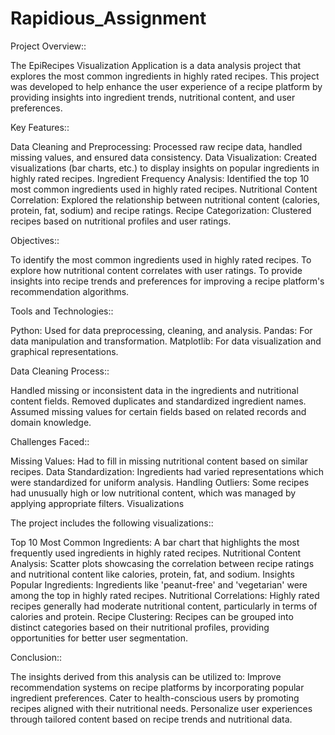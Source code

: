 # Rapidious_Assignment

Project Overview::

The EpiRecipes Visualization Application is a data analysis project that explores the most common ingredients in highly rated recipes. This project was developed to help enhance the user experience of a recipe platform by providing insights into ingredient trends, nutritional content, and user preferences.

Key Features::

Data Cleaning and Preprocessing: Processed raw recipe data, handled missing values, and ensured data consistency.
Data Visualization: Created visualizations (bar charts, etc.) to display insights on popular ingredients in highly rated recipes.
Ingredient Frequency Analysis: Identified the top 10 most common ingredients used in highly rated recipes.
Nutritional Content Correlation: Explored the relationship between nutritional content (calories, protein, fat, sodium) and recipe ratings.
Recipe Categorization: Clustered recipes based on nutritional profiles and user ratings.

Objectives::

To identify the most common ingredients used in highly rated recipes.
To explore how nutritional content correlates with user ratings.
To provide insights into recipe trends and preferences for improving a recipe platform's recommendation algorithms.

Tools and Technologies::

Python: Used for data preprocessing, cleaning, and analysis.
Pandas: For data manipulation and transformation.
Matplotlib: For data visualization and graphical representations.

Data Cleaning Process::

Handled missing or inconsistent data in the ingredients and nutritional content fields.
Removed duplicates and standardized ingredient names.
Assumed missing values for certain fields based on related records and domain knowledge.

Challenges Faced::

Missing Values: Had to fill in missing nutritional content based on similar recipes.
Data Standardization: Ingredients had varied representations which were standardized for uniform analysis.
Handling Outliers: Some recipes had unusually high or low nutritional content, which was managed by applying appropriate filters.
Visualizations

The project includes the following visualizations::

Top 10 Most Common Ingredients: A bar chart that highlights the most frequently used ingredients in highly rated recipes.
Nutritional Content Analysis: Scatter plots showcasing the correlation between recipe ratings and nutritional content like calories, protein, fat, and sodium.
Insights
Popular Ingredients: Ingredients like 'peanut-free' and 'vegetarian' were among the top in highly rated recipes.
Nutritional Correlations: Highly rated recipes generally had moderate nutritional content, particularly in terms of calories and protein.
Recipe Clustering: Recipes can be grouped into distinct categories based on their nutritional profiles, providing opportunities for better user segmentation.

Conclusion::

The insights derived from this analysis can be utilized to:
Improve recommendation systems on recipe platforms by incorporating popular ingredient preferences.
Cater to health-conscious users by promoting recipes aligned with their nutritional needs.
Personalize user experiences through tailored content based on recipe trends and nutritional data.
